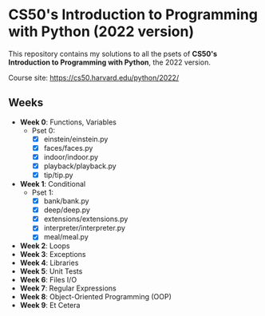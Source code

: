 # CS50's Introduction to Programming with Python (2022 version)

This repository contains my solutions to  all the psets of **CS50's Introduction to Programming with Python**, the 2022 version.

Course site: https://cs50.harvard.edu/python/2022/

## Weeks
- **Week 0**: Functions, Variables
    - Pset 0:
        - [x] einstein/einstein.py
        - [x] faces/faces.py
        - [x] indoor/indoor.py
        - [x] playback/playback.py
        - [x] tip/tip.py

- **Week 1**: Conditional
    - Pset 1:
        - [x] bank/bank.py
        - [x] deep/deep.py
        - [x] extensions/extensions.py
        - [x] interpreter/interpreter.py
        - [x] meal/meal.py
 
- **Week 2**: Loops
- **Week 3**: Exceptions
- **Week 4**: Libraries
- **Week 5**: Unit Tests
- **Week 6**: Files I/O
- **Week 7**: Regular Expressions
- **Week 8**: Object-Oriented Programming (OOP)
- **Week 9**: Et Cetera
